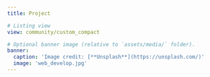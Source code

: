 ```yaml
---
title: Project

# Listing view
view: community/custom_compact

# Optional banner image (relative to `assets/media/` folder).
banner:
  caption: 'Image credit: [**Unsplash**](https://unsplash.com/)'
  image: 'web_develop.jpg'
---
```

<!-- *출처: [Unsplash](https://unsplash.com/ko/%EC%82%AC%EC%A7%84/%EC%95%84%EB%8A%91%ED%95%9C-%EA%B0%80%EC%A0%95-%EC%A7%81%EC%9E%A5%EC%97%90%EC%84%9C-%EB%85%B8%ED%8A%B8%EB%B6%81%EA%B3%BC-%EB%8D%B0%EC%8A%A4%ED%81%AC%ED%86%B1-%EC%BB%B4%ED%93%A8%ED%84%B0%EC%97%90-%ED%94%84%EB%A1%9C%EA%B7%B8%EB%9E%98%EB%B0%8D-%EC%BD%94%EB%93%9C%EB%A5%BC-%EC%9E%91%EC%84%B1%ED%95%98%EB%8A%94-%EC%97%AC%EC%84%B1-%ED%94%84%EB%A1%9C%EA%B7%B8%EB%9E%98%EB%A8%B8-%EC%86%90%EA%B3%BC-%ED%82%A4%EB%B3%B4%EB%93%9C%EC%9D%98-%ED%81%B4%EB%A1%9C%EC%A6%88%EC%97%85-4zMQcdGZ2Hk)* -->